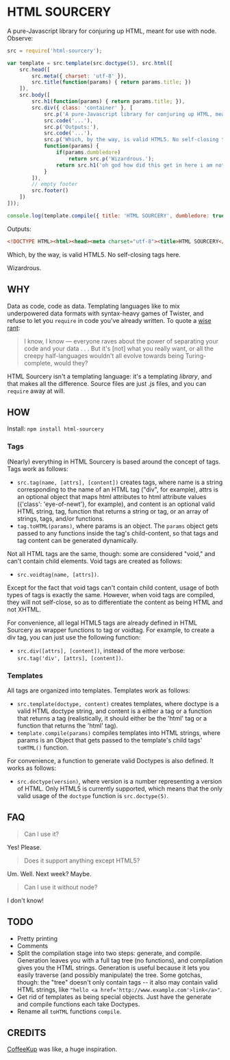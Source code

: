 HTML SOURCERY
=============
A pure-Javascript library for conjuring up HTML, meant for use with node. Observe:

```javascript
src = require('html-sourcery');

var template = src.template(src.doctype(5), src.html([
	src.head([
		src.meta({ charset: 'utf-8' }),
		src.title(function(params) { return params.title; })
	]),
	src.body([
		src.h1(function(params) { return params.title; }),
		src.div({ class: 'container' }, [
			src.p('A pure-Javascript library for conjuring up HTML, meant for use with node. Observe:'),
			src.code('...'),
			src.p('Outputs:'),
			src.code('...'),
			src.p('Which, by the way, is valid HTML5. No self-closing tags here.'),
			function(params) {
				if(params.dumbledore)
					return src.p('Wizardrous.');
				return src.h1('oh god how did this get in here i am not good with witchcraft');
			}
		]),
		// empty footer
		src.footer()
	])
]));

console.log(template.compile({ title: 'HTML SOURCERY', dumbledore: true }));
```

Outputs:

```html
<!DOCTYPE HTML><html><head><meta charset="utf-8"><title>HTML SOURCERY</title></head><body><h1>HTML SOURCERY</h1><div class="container"><code>...</code><p>Outputs:</p><code>...</code><p>Which, by the way, is valid HTML5. No self-closing tags here.</p><p>Wizardrous.</p></div><footer></footer></body></html>
```

Which, by the way, is valid HTML5. No self-closing tags here.

Wizardrous.

WHY
---
Data as code, code as data. Templating languages like to mix underpowered data formats with syntax-heavy games of Twister, and refuse to let you ```require``` in code you've already written. To quote a [wise rant](https://sites.google.com/site/steveyegge2/the-emacs-problem): 

> I know, I know — everyone raves about the power of separating your code and your data . . . But it's [not] what you really want, or all the creepy half-languages wouldn't all evolve towards being Turing-complete, would they?

HTML Sourcery isn't a templating language: it's a templating _library_, and that makes all the difference. Source files are just .js files, and you can ```require``` away at will.

HOW
---
Install:
```npm install html-sourcery```

### Tags
(Nearly) everything in HTML Sourcery is based around the concept of tags. Tags work as follows:

* ```src.tag(name, [attrs], [content])``` creates tags, where name is a string corresponding to the name of an HTML tag ("div", for example), attrs is an optional object that maps html attributes to html attribute values ({'class': 'eye-of-newt'}, for example), and content is an optional valid HTML string, tag, function that returns a string or tag, or an array of strings, tags, and/or functions.
* ```tag.toHTML(params)```, where params is an object. The ```params``` object gets passed to any functions inside the tag's child-content, so that tags and tag content can be generated dynamically.

Not all HTML tags are the same, though: some are considered "void," and can't contain child elements. Void tags are created as follows:

* ```src.voidtag(name, [attrs])```. 

Except for the fact that void tags can't contain child content, usage of both types of tags is exactly the same. However, when void tags are compiled, they will not self-close, so as to differentiate the content as being HTML and not XHTML.

For convenience, all legal HTML5 tags are already defined in HTML Sourcery as wrapper functions to tag or voidtag. For example, to create a div tag, you can just use the following function: 

* ```src.div([attrs], [content])```, instead of the more verbose: ```src.tag('div', [attrs], [content])```.

### Templates
All tags are organized into templates. Templates work as follows:

* ```src.template(doctype, content)``` creates templates, where doctype is a valid HTML doctype string, and content is a either a tag or a function that returns a tag (realistically, it should either be the 'html' tag or a function that returns the 'html' tag). 
* ```template.compile(params)``` compiles templates into HTML strings, where params is an Object that gets passed to the template's child tags' ```toHTML()``` function.

For convenience, a function to generate valid Doctypes is also defined. It works as follows:

* ```src.doctype(version)```, where version is a number representing a version of HTML. Only HTML5 is currently supported, which means that the only valid usage of the ```doctype``` function is ```src.doctype(5)```.

FAQ
---
> Can I use it?

Yes! Please.

> Does it support anything except HTML5?

Um. Well. Next week? Maybe.

> Can I use it without node?

I don't know!

TODO
----
* Pretty printing
* Comments
* Split the compilation stage into two steps: generate, and compile. Generation leaves you with a full tag tree (no functions), and compilation gives you the HTML strings. Generation is useful because it lets you easily traverse (and possibly manipulate) the tree. Some gotchas, though: the "tree" doesn't only contain tags -- it also may contain valid HTML strings, like ```"hello <a href='http://www.example.com'>link</a>"```.
* Get rid of templates as being special objects. Just have the generate and compile functions each take Doctypes.
* Rename all ```toHTML``` functions ```compile```.

CREDITS
-------
[CoffeeKup](http://coffeekup.org/) was like, a huge inspiration.
